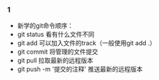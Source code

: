 ### 1
- 新学的git命令顺序：
- git status 看有什么文件不同
- git add 可以加入文件的track（一般使用git add .）
- git commit 将管理的文件提交
- git pull 拉取最新的远程版本
- git push -m '提交的注释' 推送最新的远程版本